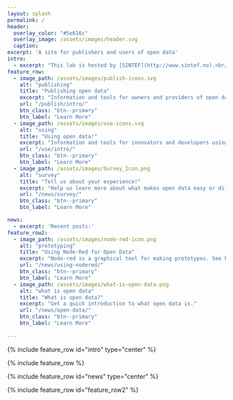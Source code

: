 ```yaml
---
layout: splash
permalink: /
header:
  overlay_color: "#5e616c"
  overlay_image: /assets/images/header.svg
  caption:
excerpt: 'A site for publishers and users of open data'
intro: 
  - excerpt: "This lab is hosted by [SINTEF](http://www.sintef.no).<br/>The purpose of the lab is to experiment with support and tools for overcomming barriers to publication and use of open data. We would like to test the lab in collaboration with hackatons and other initiatives for use of (open) data."
feature_row:
  - image_path: /assets/images/publish-icons.svg
    alt: "publishing"
    title: "Publishing open data"
    excerpt: "Information and tools for owners and providers of open data."
    url: "/publish/intro/"
    btn_class: "btn--primary"
    btn_label: "Learn More"
  - image_path: /assets/images/use-icons.svg
    alt: "using"
    title: "Using open data!"
    excerpt: "Information and tools for innovators and developers using open data."
    url: "/use/intro/"
    btn_class: "btn--primary"
    btn_label: "Learn More"
  - image_path: /assets/images/Survey_Icon.png
    alt: "survey"
    title: "Tell us about your experience!"
    excerpt: "Help us learn more about what makes open data easy or difficult to use."
    url: "/news/survey/"
    btn_class: "btn--primary"
    btn_label: "Learn More"

news: 
  - excerpt: 'Recent posts:'
feature_row2:
  - image_path: /assets/images/node-red-icon.png
    alt: "prototyping"
    title: "Using Node-Red for Open Data"
    excerpt: "Node-red is a graphical tool for making prototypes. See how you can use the tool to connect to SBanken and more."
    url: "/news/using-nodered/"
    btn_class: "btn--primary"
    btn_label: "Learn More"
  - image_path: /assets/images/what-is-open-data.png
    alt: "what is open data"
    title: "What is open data?"
    excerpt: "Get a quick introduction to what open data is."
    url: "/news/open-data/"
    btn_class: "btn--primary"
    btn_label: "Learn More"
    
---
```


{% include feature_row id="intro" type="center" %}

{% include feature_row %}

{% include feature_row id="news" type="center" %}

{% include feature_row id="feature_row2" %}
